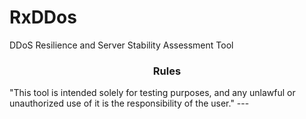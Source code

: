 # RxDDos
DDoS Resilience and Server Stability Assessment Tool

<h3><p align="center">Rules</p></h3>
"This tool is intended solely for testing purposes, and any unlawful or unauthorized use of it is the responsibility of the user."
---


